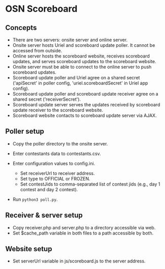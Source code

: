 OSN Scoreboard
==============

Concepts
--------

- There are two servers: onsite server and online server.
- Onsite server hosts Uriel and scoreboard update poller. It cannot be accessed from outside.
- Online server hosts the scoreboard website, receives scoreboard updates, and serves scoreboard updates to the scoreboard website.
- Onsite server must be able to connect to the online server to push scoreboard updates.
- Scoreboard update poller and Uriel agree on a shared secret ('apiSecret' in poller config, 'uriel.scoreboardSecret' in Uriel app config).
- Scoreboard update poller and scoreboard update receiver agree on a shared secret ('receiverSecret').
- Scoreboard update server serves the updates received by scoreboard update receiver to the scoreboard website.
- Scoreboard website contacts to scoreboard update server via AJAX.

Poller setup
------------

- Copy the poller directory to the onsite server.
- Enter contestants data to contestants.csv.
- Enter configuration values to config.ini.
    - Set receiverUrl to receiver address.
    - Set type to OFFICIAL or FROZEN.
    - Set contestJids to comma-separated list of contest jids (e.g., day 1 contest and day 2 contest).

- Run `python3 poll.py`.

Receiver & server setup
-----------------------

- Copy receiver.php and server.php to a directory accessible via web.
- Set $cache_path variable in both files to a path accessible by both.

Website setup
-------------

- Set serverUrl variable in js/scoreboard.js to the server address.
